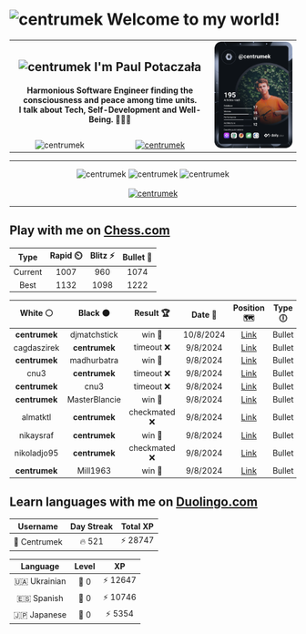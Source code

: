 <h1>
  <img
    src="https://emojis.slackmojis.com/emojis/images/1531849430/4246/blob-sunglasses.gif"
    width="30"
    alt="centrumek"
  />
  Welcome to my world!
</h1>

<table>
  <tbody>
    <tr>
      <td align="center" width="70%" colspan="2">
        <h2>
          <img
            src="https://raw.githubusercontent.com/MartinHeinz/MartinHeinz/master/wave.gif"
            width="30px"
            alt="centrumek"
          />
          I'm Paul Potaczała
        </h2>
        <h4>
          Harmonious Software Engineer finding the consciousness and peace among time units.
          <br/>
          I talk about Tech, Self-Development and Well-Being. 🌿🧘🚀
        </h4>
      </td>
      <td width="30%" rowspan="2">
        <a href="https://app.daily.dev/centrumek">
          <img
            src="./devcard.svg"
            alt="centrumek"
          />
        </a>
      </td>
    </tr>
    <tr align="center">
      <td>
        <img
          src="https://komarev.com/ghpvc/?username=centrumek&label=visitors&color=0e75b6&style=flat"
          alt="centrumek"
        >
      </td>
      <td>
        <a href="https://stackoverflow.com/users/14496012/centrumek">
          <img
            src="https://stackoverflow.com/users/flair/14496012.png?theme=dark"
            alt="centrumek"
          >
        </a>
      </td>
    </tr>
  </tbody>
</table>

---
<div align="center">
  <img 
    src="https://github-readme-stats.vercel.app/api?username=centrumek&show_icons=true&count_private=true&theme=dark&hide_border=true&hide=issues,contribs&bg_color=00000000"
    alt="centrumek"
  />
  <img
    src="https://github-readme-stats.vercel.app/api/top-langs/?username=centrumek&layout=compact&hide_border=true&theme=dark&bg_color=00000000&langs_count=6&exclude_repo=air-statistic-app"
    alt="centrumek"
  />
  <img 
    src="https://github-readme-streak-stats.herokuapp.com?user=centrumek&theme=dark&hide_border=true&background=FFFFFF00"
    alt="centrumek"
  />
  <br/>
  <br/>
  <a href="https://www.buymeacoffee.com/centrumek">
    <img
      src="https://cdn.buymeacoffee.com/buttons/v2/default-orange.png"
      height="50"
      width="210"
      alt="centrumek"
    />
  </a>
</div>

---

## Play with me on [Chess.com](https://www.chess.com/member/centrumek)

<div align="center">
<!--START_SECTION:chessStats-->
<!-- Automatically generated with https://github.com/Balastrong/chess-stats-action -->

| Type | Rapid ⏲️ | Blitz ⚡ | Bullet 🔫 |
|:---:|:---:|:---:|:---:|
| Current | 1007 | 960 | 1074 |
| Best | 1132 | 1098 | 1222 |

| White ⚪ | Black ⚫ | Result 🏆 | Date 📅 | Position 🗺️ | Type 🕕 |
|:---:|:---:|:---:|:---:|:---:|:---:|
| **centrumek** | djmatchstick | win 🥇 | 10/8/2024 | <a href="http://www.ee.unb.ca/cgi-bin/tervo/fen.pl?select=Q2Q4/6R1/8/5p2/5P2/1k6/7P/6KB b - -">Link</a> | Bullet |
| cagdaszirek | **centrumek** | timeout ❌ | 9/8/2024 | <a href="http://www.ee.unb.ca/cgi-bin/tervo/fen.pl?select=8/5k2/6p1/1PNpPp2/5PpP/2P3P1/b2Q1K2/7R b - -">Link</a> | Bullet |
| **centrumek** | madhurbatra | win 🥇 | 9/8/2024 | <a href="http://www.ee.unb.ca/cgi-bin/tervo/fen.pl?select=r7/p4kpp/3p3b/5P2/5PK1/r7/P6P/4R3 b - -">Link</a> | Bullet |
| cnu3 | **centrumek** | timeout ❌ | 9/8/2024 | <a href="http://www.ee.unb.ca/cgi-bin/tervo/fen.pl?select=3k4/8/1p1P4/1P2K1p1/P5Pp/5P1P/8/8 b - -">Link</a> | Bullet |
| **centrumek** | cnu3 | timeout ❌ | 9/8/2024 | <a href="http://www.ee.unb.ca/cgi-bin/tervo/fen.pl?select=r3k3/1b6/4p2b/1p1p4/pP1Pn3/P1P4q/8/R2KQ3 w q -">Link</a> | Bullet |
| **centrumek** | MasterBlancie | win 🥇 | 9/8/2024 | <a href="http://www.ee.unb.ca/cgi-bin/tervo/fen.pl?select=2k1q3/1Q2P3/2P5/p5P1/Pp3P2/1P6/1K6/3q4 b - -">Link</a> | Bullet |
| almatktl | **centrumek** | checkmated ❌ | 9/8/2024 | <a href="http://www.ee.unb.ca/cgi-bin/tervo/fen.pl?select=rn6/ppp4p/6p1/4b1N1/8/6Pk/PPPKBP1P/6RR b - -">Link</a> | Bullet |
| nikaysraf | **centrumek** | win 🥇 | 9/8/2024 | <a href="http://www.ee.unb.ca/cgi-bin/tervo/fen.pl?select=1k1r4/6p1/2b4p/2P5/8/4P3/P3n1PP/R1B2r1K w - -">Link</a> | Bullet |
| nikoladjo95 | **centrumek** | checkmated ❌ | 9/8/2024 | <a href="http://www.ee.unb.ca/cgi-bin/tervo/fen.pl?select=r7/p7/2b5/2R3p1/3Rk3/4P1P1/1P3PP1/4K3 b - -">Link</a> | Bullet |
| **centrumek** | Mill1963 | win 🥇 | 9/8/2024 | <a href="http://www.ee.unb.ca/cgi-bin/tervo/fen.pl?select=8/R4ppk/p2p1n1p/8/1P6/P4K2/7P/8 b - -">Link</a> | Bullet |

<!--END_SECTION:chessStats-->
</div>

## Learn languages with me on [Duolingo.com](https://www.duolingo.com/profile/Centrumek)

<div align="center">
<!--START_SECTION:duolingoStats-->
<!-- Automatically generated with https://github.com/centrumek/duolingo-readme-stats-->

| Username | Day Streak | Total XP |
|:---:|:---:|:---:|
| 👤 Centrumek | 🔥 521 | ⚡ 28747 |

| Language | Level | XP |
|:---:|:---:|:---:|
| 🇺🇦 Ukrainian | 👑 0 | ⚡ 12647 |
| 🇪🇸 Spanish | 👑 0 | ⚡ 10746 |
| 🇯🇵 Japanese | 👑 0 | ⚡ 5354 |

<!--END_SECTION:duolingoStats-->
</div>
<!--
**centrumek/centrumek** is a ✨ _special_ ✨ repository because its `README.md` (this file) appears on your GitHub profile.

Here are some ideas to get you started:

- 🔭 I’m currently working on ...
- 🌱 I’m currently learning ...
- 👯 I’m looking to collaborate on ...
- 🤔 I’m looking for help with ...
- 💬 Ask me about ...
- 📫 How to reach me: ...
- 😄 Pronouns: ...
- ⚡ Fun fact: ...
-->
